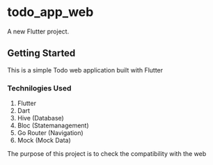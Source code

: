 # todo_app_web

A new Flutter project.

## Getting Started

This is a simple Todo web application built with Flutter

### Technilogies Used

1. Flutter
2. Dart
3. Hive (Database)
4. Bloc (Statemanagement)
5. Go Router (Navigation)
6. Mock (Mock Data)

The purpose of this project is to check the compatibility with the web
